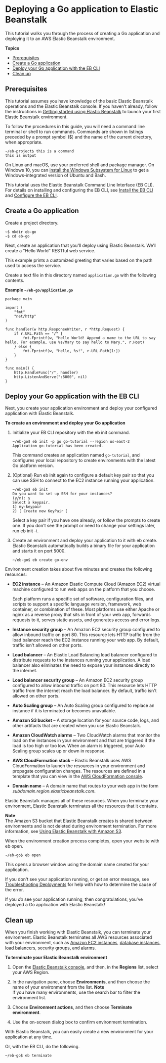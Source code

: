 # Deploying a Go application to Elastic Beanstalk<a name="go-tutorial"></a>

This tutorial walks you through the process of creating a Go application and deploying it to an AWS Elastic Beanstalk environment\.

**Topics**
+ [Prerequisites](#go-tutorial-prereq)
+ [Create a Go application](#go-tutorial-create-app)
+ [Deploy your Go application with the EB CLI](#go-tutorial-deploy)
+ [Clean up](#go-tutorial-cleanup)

## Prerequisites<a name="go-tutorial-prereq"></a>

This tutorial assumes you have knowledge of the basic Elastic Beanstalk operations and the Elastic Beanstalk console\. If you haven't already, follow the instructions in [Getting started using Elastic Beanstalk](GettingStarted.md) to launch your first Elastic Beanstalk environment\.

To follow the procedures in this guide, you will need a command line terminal or shell to run commands\. Commands are shown in listings preceded by a prompt symbol \($\) and the name of the current directory, when appropriate\.

```
~/eb-project$ this is a command
this is output
```

On Linux and macOS, use your preferred shell and package manager\. On Windows 10, you can [install the Windows Subsystem for Linux](https://docs.microsoft.com/en-us/windows/wsl/install-win10) to get a Windows\-integrated version of Ubuntu and Bash\.

This tutorial uses the Elastic Beanstalk Command Line Interface \(EB CLI\)\. For details on installing and configuring the EB CLI, see [Install the EB CLI](eb-cli3-install.md) and [Configure the EB CLI](eb-cli3-configuration.md)\.

## Create a Go application<a name="go-tutorial-create-app"></a>

Create a project directory\.

```
~$ mkdir eb-go
~$ cd eb-go
```

Next, create an application that you'll deploy using Elastic Beanstalk\. We'll create a "Hello World" RESTful web service\.

This example prints a customized greeting that varies based on the path used to access the service\.

Create a text file in this directory named `application.go` with the following contents\.

**Example `~/eb-go/application.go`**  

```
package main

import (
	"fmt"
	"net/http"
)

func handler(w http.ResponseWriter, r *http.Request) {
	if r.URL.Path == "/" {
		fmt.Fprintf(w, "Hello World! Append a name to the URL to say hello. For example, use %s/Mary to say hello to Mary.", r.Host)
	} else {
		fmt.Fprintf(w, "Hello, %s!", r.URL.Path[1:])
	}
}

func main() {
	http.HandleFunc("/", handler)
	http.ListenAndServe(":5000", nil)
}
```

## Deploy your Go application with the EB CLI<a name="go-tutorial-deploy"></a>

Next, you create your application environment and deploy your configured application with Elastic Beanstalk\.

**To create an environment and deploy your Go application**

1. Initialize your EB CLI repository with the eb init command\.

   ```
   ~/eb-go$ eb init -p go go-tutorial --region us-east-2
   Application go-tutorial has been created.
   ```

   This command creates an application named `go-tutorial`, and configures your local repository to create environments with the latest Go platform version\.

1. \(Optional\) Run eb init again to configure a default key pair so that you can use SSH to connect to the EC2 instance running your application\.

   ```
   ~/eb-go$ eb init
   Do you want to set up SSH for your instances?
   (y/n): y
   Select a keypair.
   1) my-keypair
   2) [ Create new KeyPair ]
   ```

   Select a key pair if you have one already, or follow the prompts to create one\. If you don't see the prompt or need to change your settings later, run eb init \-i\.

1. Create an environment and deploy your application to it with eb create\. Elastic Beanstalk automatically builds a binary file for your application and starts it on port 5000\.

   ```
   ~/eb-go$ eb create go-env
   ```

Environment creation takes about five minutes and creates the following resources:
+ **EC2 instance** – An Amazon Elastic Compute Cloud \(Amazon EC2\) virtual machine configured to run web apps on the platform that you choose\.

  Each platform runs a specific set of software, configuration files, and scripts to support a specific language version, framework, web container, or combination of these\. Most platforms use either Apache or nginx as a reverse proxy that sits in front of your web app, forwards requests to it, serves static assets, and generates access and error logs\.
+ **Instance security group** – An Amazon EC2 security group configured to allow inbound traffic on port 80\. This resource lets HTTP traffic from the load balancer reach the EC2 instance running your web app\. By default, traffic isn't allowed on other ports\.
+ **Load balancer** – An Elastic Load Balancing load balancer configured to distribute requests to the instances running your application\. A load balancer also eliminates the need to expose your instances directly to the internet\.
+ **Load balancer security group** – An Amazon EC2 security group configured to allow inbound traffic on port 80\. This resource lets HTTP traffic from the internet reach the load balancer\. By default, traffic isn't allowed on other ports\.
+ **Auto Scaling group** – An Auto Scaling group configured to replace an instance if it is terminated or becomes unavailable\.
+ **Amazon S3 bucket** – A storage location for your source code, logs, and other artifacts that are created when you use Elastic Beanstalk\.
+ **Amazon CloudWatch alarms** – Two CloudWatch alarms that monitor the load on the instances in your environment and that are triggered if the load is too high or too low\. When an alarm is triggered, your Auto Scaling group scales up or down in response\.
+ **AWS CloudFormation stack** – Elastic Beanstalk uses AWS CloudFormation to launch the resources in your environment and propagate configuration changes\. The resources are defined in a template that you can view in the [AWS CloudFormation console](https://console.aws.amazon.com/cloudformation)\.
+ **Domain name** – A domain name that routes to your web app in the form **subdomain*\.*region*\.elasticbeanstalk\.com*\.

Elastic Beanstalk manages all of these resources\. When you terminate your environment, Elastic Beanstalk terminates all the resources that it contains\.

**Note**  
The Amazon S3 bucket that Elastic Beanstalk creates is shared between environments and is not deleted during environment termination\. For more information, see [Using Elastic Beanstalk with Amazon S3](AWSHowTo.S3.md)\.

When the environment creation process completes, open your website with eb open\.

```
~/eb-go$ eb open
```

This opens a browser window using the domain name created for your application\.

If you don't see your application running, or get an error message, see [Troubleshooting Deployments](troubleshooting-deployments.md) for help with how to determine the cause of the error\.

If you *do* see your application running, then congratulations, you've deployed a Go application with Elastic Beanstalk\!

## Clean up<a name="go-tutorial-cleanup"></a>

When you finish working with Elastic Beanstalk, you can terminate your environment\. Elastic Beanstalk terminates all AWS resources associated with your environment, such as [Amazon EC2 instances](using-features.managing.ec2.md), [database instances](using-features.managing.db.md), [load balancers](using-features.managing.elb.md), security groups, and [alarms](using-features.alarms.md#using-features.alarms.title)\. 

**To terminate your Elastic Beanstalk environment**

1. Open the [Elastic Beanstalk console](https://console.aws.amazon.com/elasticbeanstalk), and then, in the **Regions** list, select your AWS Region\.

1. In the navigation pane, choose **Environments**, and then choose the name of your environment from the list\.
**Note**  
If you have many environments, use the search bar to filter the environment list\.

1. Choose **Environment actions**, and then choose **Terminate environment**\.

1. Use the on\-screen dialog box to confirm environment termination\.

With Elastic Beanstalk, you can easily create a new environment for your application at any time\.

Or, with the EB CLI, do the following\.

```
~/eb-go$ eb terminate
```